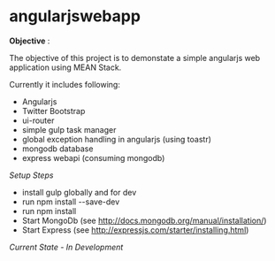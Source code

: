 # angularjswebapp

**Objective** :

The objective of this project is to demonstate a simple angularjs web application using MEAN Stack. 

Currently it includes following:
- Angularjs
- Twitter Bootstrap
- ui-router
- simple gulp task manager
- global exception handling in angularjs (using toastr)
- mongodb database
- express webapi (consuming mongodb)

*Setup Steps*
- install gulp globally and for dev
- run npm install --save-dev
- run npm install
- Start MongoDb (see http://docs.mongodb.org/manual/installation/)
- Start Express (see http://expressjs.com/starter/installing.html)

<more to follow>

*Current State - In Development* 
